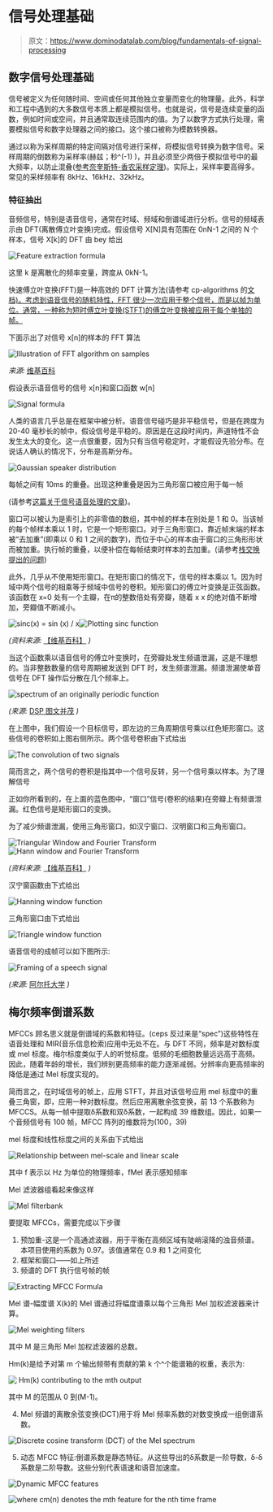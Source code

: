 # 信号处理基础

> 原文：<https://www.dominodatalab.com/blog/fundamentals-of-signal-processing>

## 数字信号处理基础

信号被定义为任何随时间、空间或任何其他独立变量而变化的物理量。此外，科学和工程中遇到的大多数信号本质上都是模拟信号。也就是说，信号是连续变量的函数，例如时间或空间，并且通常取连续范围内的值。为了以数字方式执行处理，需要模拟信号和数字处理器之间的接口。这个接口被称为模数转换器。

通过以称为采样周期的特定间隔对信号进行采样，将模拟信号转换为数字信号。采样周期的倒数称为采样率(赫兹；秒^(-1) )，并且必须至少两倍于模拟信号中的最大频率，以防止混叠([参考奈奎斯特-香农采样定理](https://en.wikipedia.org/wiki/Nyquist%E2%80%93Shannon_sampling_theorem))。实际上，采样率要高得多。常见的采样频率有 8kHz、16kHz、32kHz。

### 特征抽出

音频信号，特别是语音信号，通常在时域、频域和倒谱域进行分析。信号的频域表示由 DFT(离散傅立叶变换)完成。假设信号 X[N]具有范围在 0nN-1 之间的 N 个样本，信号 X[k]的 DFT 由 bey 给出

![Feature extraction formula](img/3c6eceabe81da8b2d07e26039322f34d.png)

这里 k 是离散化的频率变量，跨度从 0kN-1。

快速傅立叶变换(FFT)是一种高效的 DFT 计算方法(请参考 cp-algorithms 的[文档)。考虑到语音信号的随机特性，FFT 很少一次应用于整个信号，而是以帧为单位。通常，一种称为短时傅立叶变换(STFT)的傅立叶变换被应用于每个单独的帧。](https://cp-algorithms.com/algebra/fft.html)

下面示出了对信号 x[n]的样本的 FFT 算法

![Illustration of FFT algorithm on samples](img/eb17fb5bc6c85fe79962137911e84136.png)

*来源:* [维基百科](https://en.wikipedia.org/wiki/Fast_Fourier_transform)

假设表示语音信号的信号 x[n]和窗口函数 w[n]

![Signal formula](img/c835c877091609f5d6429c0531239059.png)

人类的语言几乎总是在框架中被分析。语音信号碰巧是非平稳信号，但是在跨度为 20-40 毫秒长的帧中，假设信号是平稳的。原因是在这段时间内，声道特性不会发生太大的变化。这一点很重要，因为只有当信号稳定时，才能假设先验分布。在说话人确认的情况下，分布是高斯分布。

![Gaussian speaker distribution](img/2d96299cd3976d84a9ba9f01633919e8.png)

每帧之间有 10ms 的重叠。出现这种重叠是因为三角形窗口被应用于每一帧

(请参考[这篇关于信号语音处理的文章](https://www.programmersought.com/article/65024126639/))。

窗口可以被认为是索引上的非零值的数组，其中帧的样本在别处是 1 和 0。当该帧的每个帧样本乘以 1 时，它是一个矩形窗口。对于三角形窗口，靠近帧末端的样本被“去加重”(即乘以 0 和 1 之间的数字)，而位于中心的样本由于窗口的三角形形状而被加重。执行帧的重叠，以便补偿在每帧结束时样本的去加重。(请参考[栈交换提出的问题](https://dsp.stackexchange.com/questions/36509/why-is-each-window-frame-overlapping))

此外，几乎从不使用矩形窗口。在矩形窗口的情况下，信号的样本乘以 1。因为时域中两个信号的相乘等于频域中信号的卷积。矩形窗口的傅立叶变换是正弦函数。该函数在 x=0 处有一个主瓣，在π的整数倍处有旁瓣，随着 x x 的绝对值不断增加，旁瓣值不断减小。

![sinc(x) = sin (x) / x](img/bee6bcd849c830bda966c5e9d5186741.png)![Plotting sinc function](img/5a4ca2f6546acbf2a07f8aee07711dd5.png)

*(资料来源:* [【维基百科】](https://en.wikipedia.org/wiki/Sinc_function) *)*

当这个函数乘以语音信号的傅立叶变换时，在旁瓣处发生频谱泄漏，这是不理想的。当非整数数量的信号周期被发送到 DFT 时，发生频谱泄漏。频谱泄漏使单音信号在 DFT 操作后分散在几个频率上。

![spectrum of an originally periodic function](img/0f8a6ae63197d687a950f650e75efc09.png)

*(来源:* [DSP 图文并茂](https://dspillustrations.com/pages/posts/misc/spectral-leakage-zero-padding-and-frequency-resolution.html) *)*

在上图中，我们假设一个目标信号，即左边的三角周期信号乘以红色矩形窗口。这些信号的卷积如上图右侧所示。两个信号卷积由下式给出

![The convolution of two signals](img/bcfa01a3e16ef68b6a84dbd4639ff165.png)

简而言之，两个信号的卷积是指其中一个信号反转，另一个信号乘以样本。为了理解信号

正如你所看到的，在上面的蓝色图中，“窗口”信号(卷积的结果)在旁瓣上有频谱泄漏。红色信号是矩形窗口的变换。

为了减少频谱泄漏，使用三角形窗口，如汉宁窗口、汉明窗口和三角形窗口。

![Triangular Window and Fourier Transform](img/1d4d3af8cee9086ecc95e226ca8f66fe.png)![Hann window and Fourier Transform](img/e8e5e5ee5c7b4a4952ad48f4ecd0ad61.png)

*(资料来源:* [【维基百科】](https://en.wikipedia.org/wiki/Window_function) *)*

汉宁窗函数由下式给出

![Hanning window function](img/d5fb0647d9b97c8d609f231222154ce9.png)

三角形窗口由下式给出

![Triangle window function](img/f7843c8f1f534b0d3601030d616e86a2.png)

语音信号的成帧可以如下图所示:

![Framing of a speech signal](img/c23b9ced56bc80c881a39456b11cf758.png)

*(来源:* [阿尔托大学](https://wiki.aalto.fi/display/ITSP/Windowing) *)*

## 梅尔频率倒谱系数

MFCCs 顾名思义就是倒谱域的系数和特征。(ceps 反过来是“spec”)这些特性在语音处理和 MIR(音乐信息检索)应用中无处不在。与 DFT 不同，频率是对数标度或 mel 标度。梅尔标度类似于人的听觉标度。低频的毛细胞数量远远高于高频。因此，随着年龄的增长，我们辨别更高频率的能力逐渐减弱。分辨率向更高频率的降低是通过 Mel 标度实现的。

简而言之，在时域信号的帧上，应用 STFT，并且对该信号应用 mel 标度中的重叠三角窗，即，应用一种对数标度。然后应用离散余弦变换，前 13 个系数称为 MFCCS。从每一帧中提取δ系数和双δ系数，一起构成 39 维数组。因此，如果一个音频信号有 100 帧，MFCC 阵列的维数将为(100，39)

mel 标度和线性标度之间的关系由下式给出

![Relationship between mel-scale and linear scale](img/d20531cdb024bdb4aceab35be4e49344.png)

其中 f 表示以 Hz 为单位的物理频率，fMel 表示感知频率

Mel 滤波器组看起来像这样

![Mel filterbank](img/c1ab79128c85cd16331b885d85b81033.png)

要提取 MFCCs，需要完成以下步骤

1.  预加重-这是一个高通滤波器，用于平衡在高频区域有陡峭滚降的浊音频谱。本项目使用的系数为 0.97。该值通常在 0.9 和 1 之间变化
2.  框架和窗口——如上所述
3.  频谱的 DFT 执行信号帧的帧

![Extracting MFCC Formula](img/331d1ad9d01cb40acb95dcdad9861ff8.png)

Mel 谱-幅度谱 X(k)的 Mel 谱通过将幅度谱乘以每个三角形 Mel 加权滤波器来计算。

![Mel weighting filters](img/2f7fae34fca934ed9a4c3af06bd64ef5.png)

其中 M 是三角形 Mel 加权滤波器的总数。

Hm(k)是给予对第 m 个输出频带有贡献的第 k 个^个能谱箱的权重，表示为:

![ Hm(k) contributing to the mth output](img/da8b66d8352a93a8b2a10ccb27bb2975.png)

其中 M 的范围从 0 到(M-1)。

4.  Mel 频谱的离散余弦变换(DCT)用于将 Mel 频率系数的对数变换成一组倒谱系数。

![Discrete cosine transform (DCT) of the Mel spectrum](img/c17a7b91ce6a94580c1af6237f900b9e.png)

5.  动态 MFCC 特征:倒谱系数是静态特征。从这些导出的δ系数是一阶导数，δ-δ系数是二阶导数。这些分别代表语速和语音加速度。

![Dynamic MFCC features](img/8b3abf0fa932be020ed5d4277a5cfc58.png)

![where cm(n) denotes the mth feature for the nth time frame](img/e1325d4e5415feee17930243b16ebfb7.png)